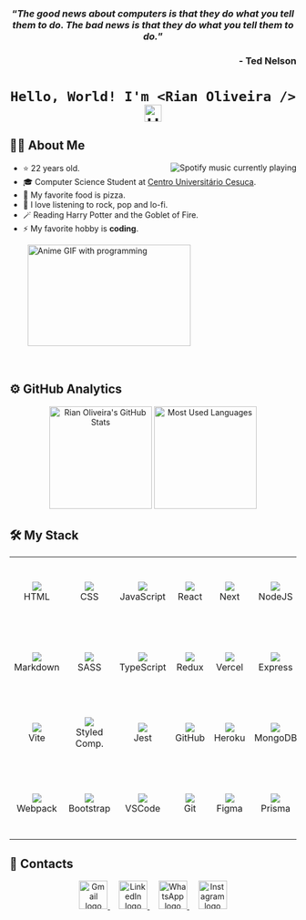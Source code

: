 <div align="center">
  <h3>
    <q><i>The good news about computers is that they do what you tell them to do. The bad news is that they do what you tell them to do.</i></q>
  </h3>
</div>

<div align="right">
  <h3>- Ted Nelson</h3>
</div>

<h1 align="center">
  <span><code>Hello, World! I'm &#60;Rian Oliveira /&#62;</code></span>
  <img src="https://raw.githubusercontent.com/kaueMarques/kaueMarques/master/hi.gif" alt="Hand greeting gif" width="30" />
</h1>

## 🙋‍♂️ About Me

<a href="https://github.com/kittinan/spotify-github-profile">
  <img align="right" src="https://spotify-github-profile.vercel.app/api/view?uid=riandias2016&cover_image=true&theme=default&bar_color_cover=true" alt="Spotify music currently playing" />
</a>

<ul>
  <li>⭐ 22 years old.</li>
  <li>🎓 Computer Science Student at <a href="https://www.cesuca.edu.br/" rel="external">Centro Universitário Cesuca</a>.</li>
  <li>🍕 My favorite food is pizza.</li>
  <li>🎵 I love listening to rock, pop and lo-fi.</li>
  <li>🪄 Reading Harry Potter and the Goblet of Fire.</li>
  <li>⚡ My favorite hobby is <strong>coding</strong>.</li>
</ul>

&nbsp;&nbsp;&nbsp;&nbsp;&nbsp;&nbsp;&nbsp;&nbsp;<img alt="Anime GIF with programming" height="178" src="https://64.media.tumblr.com/ba8c705edd2bed0a28d9458811155d69/tumblr_onxkyoloha1w05w8zo1_500.gifv" width="286" />

<br>

## ⚙️ GitHub Analytics

<div align="center">
  <img alt="Rian Oliveira's GitHub Stats" height="180em" src="https://github-readme-stats.vercel.app/api?username=riandeoliveira&theme=github_dark&show_icons=true&border_color=4c8eda&bg_color=111113&border_radius=10&include_all_commits=true" />
  <img alt="Most Used Languages" height="180em" src="https://github-readme-stats.vercel.app/api/top-langs/?username=riandeoliveira&layout=compact&theme=github_dark&hide=php,blade&langs_count=6&border_color=4c8eda&bg_color=111113&border_radius=10" />
</div>

## 🛠 My Stack

<table align="center">
  <tbody>
    <tr>
      <td align="center" width="124" height="124">
        <img src="https://skillicons.dev/icons?i=html" />
        <br>
        <span>HTML</span>
      </td>
      <td align="center" width="124" height="124">
        <img src="https://skillicons.dev/icons?i=css" />
        <br>
        <span>CSS</span>
      </td>
      <td align="center" width="124" height="124">
        <img src="https://skillicons.dev/icons?i=js" />
        <br>
        <span>JavaScript</span>
      </td>
      <td align="center" width="124" height="124">
        <img src="https://skillicons.dev/icons?i=react" />
        <br>
        <span>React</span>
      </td>
      <td align="center" width="124" height="124">
        <img src="https://skillicons.dev/icons?i=next" />
        <br>
        <span>Next</span>
      </td>
      <td align="center" width="124" height="124">
        <img src="https://skillicons.dev/icons?i=nodejs" />
        <br>
        <span>NodeJS</span>
      </td>
    </tr>
    <tr>
      <td align="center" width="124" height="124">
        <img src="https://skillicons.dev/icons?i=markdown" />
        <br>
        <span>Markdown</span>
      </td>
      <td align="center" width="124" height="124">
        <img src="https://skillicons.dev/icons?i=sass" />
        <br>
        <span>SASS</span>
      </td>
      <td align="center" width="124" height="124">
        <img src="https://skillicons.dev/icons?i=ts" />
        <br>
        <span>TypeScript</span>
      </td>
      <td align="center" width="124" height="124">
        <img src="https://skillicons.dev/icons?i=redux" />
        <br>
        <span>Redux</span>
      </td>
      <td align="center" width="124" height="124">
        <img src="https://skillicons.dev/icons?i=vercel" />
        <br>
        <span>Vercel</span>
      </td>
      <td align="center" width="124" height="124">
        <img src="https://skillicons.dev/icons?i=express" />
        <br>
        <span>Express</span>
      </td>
    </tr>
    <tr>
      <td align="center" width="124" height="124">
        <img src="https://skillicons.dev/icons?i=vite" />
        <br>
        <span>Vite</span>
      </td>
      <td align="center" width="124" height="124">
        <img src="https://skillicons.dev/icons?i=styledcomponents" />
        <br>
        <span>Styled Comp.</span>
      </td>
      <td align="center" width="124" height="124">
        <img src="https://skillicons.dev/icons?i=jest" />
        <br>
        <span>Jest</span>
      </td>
      <td align="center" width="124" height="124">
        <img src="https://skillicons.dev/icons?i=github" />
        <br>
        <span>GitHub</span>
      </td>
      <td align="center" width="124" height="124">
        <img src="https://skillicons.dev/icons?i=heroku" />
        <br>
        <span>Heroku</span>
      </td>
      <td align="center" width="124" height="124">
        <img src="https://skillicons.dev/icons?i=mongodb" />
        <br>
        <span>MongoDB</span>
      </td>
    </tr>
    <tr>
      <td align="center" width="124" height="124">
        <img src="https://skillicons.dev/icons?i=webpack" />
        <br>
        <span>Webpack</span>
      </td>
      <td align="center" width="124" height="124">
        <img src="https://skillicons.dev/icons?i=bootstrap" />
        <br>
        <span>Bootstrap</span>
      </td>
      <td align="center" width="124" height="124">
        <img src="https://skillicons.dev/icons?i=vscode" />
        <br>
        <span>VSCode</span>
      </td>
      <td align="center" width="124" height="124">
        <img src="https://skillicons.dev/icons?i=git" />
        <br>
        <span>Git</span>
      </td>
      <td align="center" width="124" height="124">
        <img src="https://skillicons.dev/icons?i=figma" />
        <br>
        <span>Figma</span>
      </td>
      <td align="center" width="124" height="124">
        <img src="https://skillicons.dev/icons?i=prisma" />
        <br>
        <span>Prisma</span>
      </td>
    </tr>
  </tbody>
</table>

## 📱 Contacts

<div align="center">
  <a href="mailto:riandiasdeoliveira2001@gmail.com" rel="external" title="Gmail">
    <img alt="Gmail logo" src="https://camo.githubusercontent.com/4a3dd8d10a27c272fd04b2ce8ed1a130606f95ea6a76b5e19ce8b642faa18c27/68747470733a2f2f6564656e742e6769746875622e696f2f537570657254696e7949636f6e732f696d616765732f7376672f676d61696c2e737667" title="Gmail" width="50" />
  </a>
  &nbsp;
  &nbsp;
  <a href="https://www.linkedin.com/in/riandeoliveira/" rel="external" title="LinkedIn">
    <img alt="LinkedIn logo" src="https://camo.githubusercontent.com/c8a9c5b414cd812ad6a97a46c29af67239ddaeae08c41724ff7d945fb4c047e5/68747470733a2f2f6564656e742e6769746875622e696f2f537570657254696e7949636f6e732f696d616765732f7376672f6c696e6b6564696e2e737667" title="LinkedIn" width="50" />
  </a>
  &nbsp;
  &nbsp;
  <a href="https://wa.me/5551991852873" rel="external" title="WhatsApp">
    <img alt="WhatsApp logo" src="https://camo.githubusercontent.com/945d32cdd8d51fe844ca8b2976914ae8786586607aee1cba24d7318e24b30411/68747470733a2f2f6564656e742e6769746875622e696f2f537570657254696e7949636f6e732f696d616765732f7376672f77686174736170702e737667" title="WhatsApp" width="50" />
  </a>
  &nbsp;
  &nbsp;
  <a href="https://www.instagram.com/rian.deoliveira/" rel="external" title="Instagram">
    <img alt="Instagram logo" src="https://camo.githubusercontent.com/c9dacf0f25a1489fdbc6c0d2b41cda58b77fa210a13a886d6f99e027adfbd358/68747470733a2f2f6564656e742e6769746875622e696f2f537570657254696e7949636f6e732f696d616765732f7376672f696e7374616772616d2e737667" title="Instagram" width="50" />
  </a>
</div>
